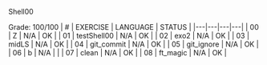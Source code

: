 Shell00

Grade: 100/100
| #  | EXERCISE  | LANGUAGE  | STATUS  |
|---|---|---|---|
| 00  | Z  | N/A  | OK  |
| 01  | testShell00  | N/A  | OK  |
| 02  | exo2  | N/A  | OK  |
| 03  | midLS  | N/A  | OK  |
| 04  | git_commit  | N/A  | OK  |
| 05  | git_ignore  | N/A  | OK  |
| 06  | b  | N/A  |   |
| 07  | clean  | N/A  | OK  |
| 08  | ft_magic  | N/A  | OK  |
